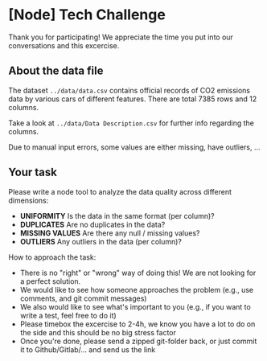 # [Node] Tech Challenge

Thank you for participating!
We appreciate the time you put into our conversations and this excercise.

## About the data file

The dataset `../data/data.csv` contains official records of CO2 emissions data by various cars of different features.
There are total 7385 rows and 12 columns.

Take a look at `../data/Data Description.csv` for further info regarding the columns.

Due to manual input errors, some values are either missing, have outliers, ...

## Your task

Please write a node tool to analyze the data quality across different dimensions:

- **UNIFORMITY** Is the data in the same format (per column)?
- **DUPLICATES** Are no duplicates in the data?
- **MISSING VALUES** Are there any null / missing values?
- **OUTLIERS** Any outliers in the data (per column)?

How to approach the task:

- There is no "right" or "wrong" way of doing this! We are not looking for a perfect solution.
- We would like to see how someone approaches the problem (e.g., use comments, and git commit messages)
- We also would like to see what's important to you (e.g., if you want to write a test, feel free to do it)
- Please timebox the excercise to 2-4h, we know you have a lot to do on the side and this should be no big stress factor
- Once you're done, please send a zipped git-folder back, or just commit it to Github/Gitlab/... and send us the link
